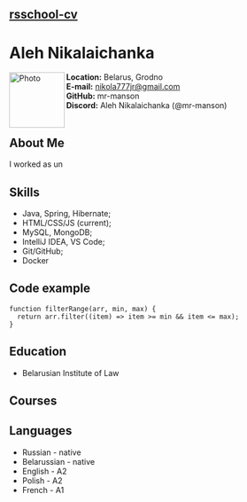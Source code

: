 ## [rsschool-cv](https://rs.school/)

# Aleh Nikalaichanka

<image src="https://media-exp1.licdn.com/dms/image/D4D03AQE-JhImQ_0T9A/profile-displayphoto-shrink_800_800/0/1642677952994?e=1668038400&v=beta&t=SsVB16mmGRZZxx28GZgccKiYF8BeCLiaDdVeEQiPWoI" height="100" align="left" alt="Photo" margin-right="20px" />

**Location:** Belarus, Grodno\
**E-mail:** nikola777jr@gmail.com\
**GitHub:** mr-manson\
**Discord:** Aleh Nikalaichanka (@mr-manson)
<br><br>

## About Me

I worked as un

## Skills

- Java, Spring, Hibernate;
- HTML/CSS/JS (current);
- MySQL, MongoDB;
- IntelliJ IDEA, VS Code;
- Git/GitHub;
- Docker

## Code example

    function filterRange(arr, min, max) {
      return arr.filter((item) => item >= min && item <= max);
    }

## Education

- Belarusian Institute of Law

## Courses

## Languages

- Russian - native
- Belarussian - native
- English - A2
- Polish - A2
- French - A1
